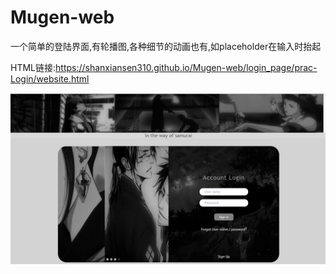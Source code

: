 # Mugen-web



一个简单的登陆界面,有轮播图,各种细节的动画也有,如placeholder在输入时抬起

HTML链接:https://shanxiansen310.github.io/Mugen-web/login_page/prac-Login/website.html

![Profile](login_page/prac-Login/images/profile.png)
